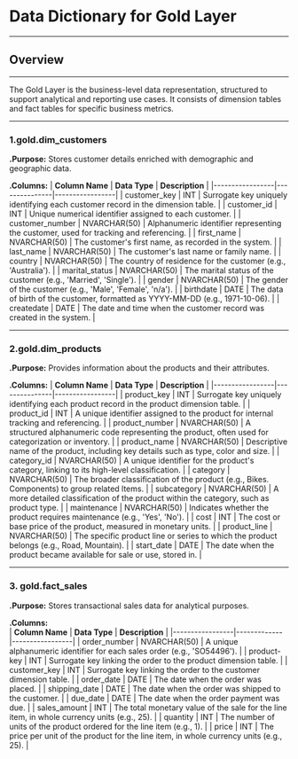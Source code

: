 # Data Dictionary for Gold Layer
***
## Overview
***
The Gold Layer is the business-level data representation, structured to support analytical and reporting use cases. It consists of dimension
tables and fact tables for specific business metrics.
***

  ### 1.gold.dim_customers
**.Purpose:** Stores customer details enriched with demographic and geographic data.

**.Columns:**
  | **Column Name** | **Data Type** | **Description** |
  |-----------------|---------------|-----------------|
  | customer_key | INT | Surrogate key uniquely identifying each customer record in the dimension table. |
  | customer_id | INT | Unique numerical identifier assigned to each customer. |
  | customer_number | NVARCHAR(50) | Alphanumeric identifier representing the customer, used for tracking and referencing. |
  | first_name | NVARCHAR(50) | The customer's first name, as recorded in the system. |
  | last_name | NVARCHAR(50) | The customer's last name or family name. |
  | country | NVARCHAR(50) | The country of residence for the customer (e.g., 'Australia'). |
  | marital_status | NVARCHAR(50) | The marital status of the customer (e.g., 'Married', 'Single'). |
  | gender | NVARCHAR(50) | The gender of the customer (e.g., 'Male', 'Female', 'n/a'). |
  | birthdate | DATE | The data of birth of the customer, formatted as YYYY-MM-DD (e.g., 1971-10-06). |
  | createdate | DATE | The date and time when the customer record was created in the system. |

  ***

  ### 2.gold.dim_products
**.Purpose:** Provides information about the products and their attributes.

**.Columns:** 
   | **Column Name** | **Data Type** | **Description** |
   |-----------------|---------------|-----------------|
   | product_key | INT | Surrogate key uniquely identifying each product record in the product dimension table. |
   | product_id | INT | A unique identifier assigned to the product for internal tracking and referencing. | 
   | product_number | NVARCHAR(50) | A structured alphanumeric code representing the product, often used for categorization or inventory. |
   | product_name | NVARCHAR(50) | Descriptive name of the product, including key details such as type, color and size. |
   | category_id | NVARCHAR(50) | A unique identifier for the product's category, linking to its high-level classification. |
   | category | NVARCHAR(50) | The broader classification of the product (e.g., Bikes. Components) to group related ltems. |
   | subcategory | NVARCHAR(50) | A more detailed classification of the product within the category, such as product type. |
   | maintenance | NVARCHAR(50) | Indicates whether the product requires maintenance (e.g., 'Yes', 'No'). |
   | cost | INT | The cost or base price of the product, measured in monetary units. |
   | product_line | NVARCHAR(50) | The specific product line or series to which the product belongs (e.g., Road, Mountain). |
   | start_date | DATE | The date when the product became available for sale or use, stored in. |

   ***

   ### 3. gold.fact_sales
**.Purpose:** Stores transactional sales data for analytical purposes. 

**.Columns:**  
| **Column Name** | **Data Type** | **Description** |
|-----------------|-------------|-----------------|
| order_number   | NVARCHAR(50) | A unique alphanumeric identifier for each sales order (e.g., 'SO54496'). | 
| product-key    | INT          | Surrogate key linking the order to the product dimension table. |
| customer_key   | INT          | Surrogate key linking the order to the customer dimension table. |
| order_date     | DATE         | The date when the order was placed. |
| shipping_date  | DATE         | The date when the order was shipped to the customer. |
| due_date       | DATE         | The date when the order payment was due. |
| sales_amount   | INT          | The total monetary value of the sale for the line item, in whole currency units (e.g., 25). |
| quantity       | INT          | The number of units of the product ordered for the line item (e.g., 1). |
| price         | INT          | The price per unit of the product for the line item, in whole currency units (e.g., 25). |

   
  
  
